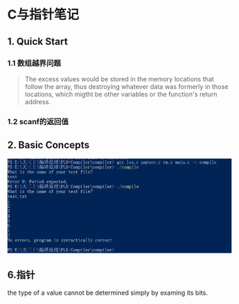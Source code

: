 # C与指针笔记

## 1. Quick Start 

### 1.1 数组越界问题

> The excess values would be stored in the memory locations that follow the array, thus destroying whatever data was formerly in those locations, which migtht be other variables or the function's return address.

### 1.2 scanf的返回值



## 2. Basic Concepts

![test](c与指针笔记.assets/test.png)

## 6.指针

the type of a value cannot be determined simply by examing its bits.

 